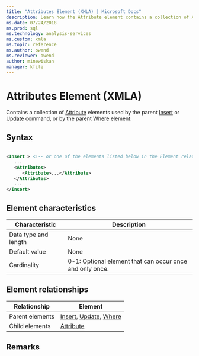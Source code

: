 ```yaml
---
title: "Attributes Element (XMLA) | Microsoft Docs"
description: Learn how the Attribute element contains a collection of Attribute elements used by the parent Insert or Update command, or by the parent Where element.
ms.date: 07/24/2018
ms.prod: sql
ms.technology: analysis-services
ms.custom: xmla
ms.topic: reference
ms.author: owend
ms.reviewer: owend
author: minewiskan
manager: kfile
---
```

# Attributes Element (XMLA)

  Contains a collection of [Attribute](../xml-elements-properties/attribute-element-xmla.md) elements used by the parent [Insert](../xml-elements-commands/insert-element-xmla.md) or [Update](../xml-elements-commands/update-element-xmla.md) command, or by the parent [Where](../xml-elements-properties/where-element-xmla.md) element.  
  
## Syntax  
  
```xml  
  
<Insert > <!-- or one of the elements listed below in the Element relationships table -->  
   ...  
   <Attributes>  
      <Attribute>...</Attribute>  
   </Attributes>  
   ...  
</Insert>  
```  
  
## Element characteristics  
  
|Characteristic|Description|  
|--------------------|-----------------|  
|Data type and length|None|  
|Default value|None|  
|Cardinality|0-1: Optional element that can occur once and only once.|  
  
## Element relationships  
  
|Relationship|Element|  
|------------------|-------------|  
|Parent elements|[Insert](../xml-elements-commands/insert-element-xmla.md), [Update](../xml-elements-commands/update-element-xmla.md), [Where](../xml-elements-properties/where-element-xmla.md)|  
|Child elements|[Attribute](../xml-elements-properties/attribute-element-xmla.md)|  
  
## Remarks  
  
